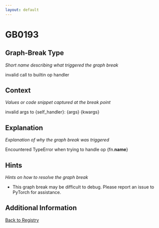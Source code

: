 ```yaml
---
layout: default
---
```

# GB0193

## Graph-Break Type
*Short name describing what triggered the graph break*

invalid call to builtin op handler

## Context
*Values or code snippet captured at the break point*

invalid args to {self_handler}: {args} {kwargs}

## Explanation
*Explanation of why the graph break was triggered*

Encountered TypeError when trying to handle op {fn.__name__}

## Hints
*Hints on how to resolve the graph break*

- This graph break may be difficult to debug. Please report an issue to PyTorch for assistance.


## Additional Information

<!-- ADDITIONAL INFORMATION START - Add custom information below this line -->

<!-- ADDITIONAL INFORMATION END -->

[Back to Registry](../index.html)

